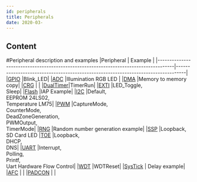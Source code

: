 ```yaml
---
id: peripherals
title: Peripherals
date: 2020-03-
---
```



## Content

#Peripheral description and examples
|Peripheral                                                                           | Example                                                                          |
|-------------------------------------------------------------------------------------|----------------------------------------------------------------------------------|
|[GPIO](http://wizwiki.net/wiki/doku.php?id=products:w7500P:peripherals:gpio)          |Blink_LED|
|[ADC](http://wizwiki.net/wiki/doku.php?id=products:w7500P:peripherals:adc)            |Illumination RGB LED                                                            | 
|[DMA](http://wizwiki.net/wiki/doku.php?id=products:w7500P:peripherals:dma)            |Memory to memory copy|
|[CRG](http://wizwiki.net/wiki/doku.php?id=products:w7500P:peripherals:crg)            |     |
|[DualTimer](http://wizwiki.net/wiki/doku.php?id=products:w7500P:peripherals:dualtimer)|TimerRun|
|[EXTI](http://wizwiki.net/wiki/doku.php?id=products:w7500P:peripherals:exti)          |LED_Toggle,<br> Sleep|
|[Flash](http://wizwiki.net/wiki/doku.php?id=products:w7500P:peripherals:flash)        |IAP Example|
|[I2C](http://wizwiki.net/wiki/doku.php?id=products:w7500P:peripherals:i2c)            |Default,<br> EEPROM 24LS02,<br> Temperature LM75|
|[PWM](http://wizwiki.net/wiki/doku.php?id=products:w7500P:peripherals:pwm)            |CaptureMode,<br>CounterMode,<br> DeadZoneGeneration,<br> PWMOutput,<br> TimerMode|
|[RNG](http://wizwiki.net/wiki/doku.php?id=products:w7500P:peripherals:rng)            |Random number generation example|
|[SSP](http://wizwiki.net/wiki/doku.php?id=products:w7500P:peripherals:ssp)            |Loopback,<br>SD Card LED
|[TOE](http://wizwiki.net/wiki/doku.php?id=products:w7500P:peripherals:toe)            |Loopback,<br> DHCP,<br> DNS|
|[UART](http://wizwiki.net/wiki/doku.php?id=products:w7500P:peripherals:uart)          |Interrupt,<br> Polling,<br> Printf,<br> Uart Hardware Flow Control|
|[WDT](http://wizwiki.net/wiki/doku.php?id=products:w7500P:peripherals:wdt)            |WDTReset|
|[SysTick](http://wizwiki.net/wiki/doku.php?id=products:w7500P:peripherals:systick)    | Delay example|
|[AFC](http://wizwiki.net/wiki/doku.php?id=products:w7500P:peripherals:afc)            |     |
|[PADCON](http://wizwiki.net/wiki/doku.php?id=products:w7500P:peripherals:padcon)      |     |
